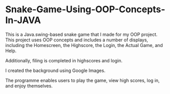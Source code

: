 # Snake-Game-Using-OOP-Concepts-In-JAVA


This is a Java.swing-based snake game that I made for my OOP project.
This project uses OOP concepts and includes a number of displays, including the Homescreen, the Highscore, the Login, the Actual Game, and Help.

Additionally, filing is completed in highscores and login.

I created the background using Google Images.

The programme enables users to play the game, view high scores, log in, and enjoy themselves. 
